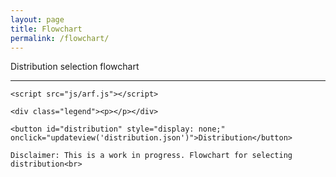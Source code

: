 ```yaml
---
layout: page
title: Flowchart
permalink: /flowchart/
---
```


<html>
  <head>
    <meta http-equiv="Content-Type" content="text/html;charset=utf-8"/>
    <link type="text/css" rel="stylesheet" href="css/arf.css"/>
    <script type="text/javascript" src="js/d3.v3.min.js"></script>
    <title>Flowchart</title>
  </head>

  <body>
    <div id="body">
      <div id="header">
        Distribution selection flowchart
          <hr/>
      </div>
    </div>

    <script src="js/arf.js"></script>

    <div class="legend"><p></p></div>

    <button id="distribution" style="display: none;" onclick="updateview('distribution.json')">Distribution</button>

    Disclaimer: This is a work in progress. Flowchart for selecting distribution<br>
      

  </body>

</html>
